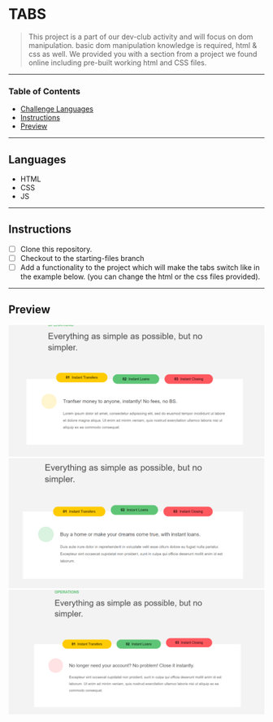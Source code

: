 
# TABS

> This project is a part of our dev-club activity and will focus on dom manipulation. basic dom manipulation knowledge is required, html & css as well. We provided you with a section from a project we found online including pre-built working html and CSS files.

---

### Table of Contents

- [Challenge Languages](#Languages)
- [Instructions](#Instructions)
- [Preview](#Preview)

---

## Languages

* HTML
* CSS
* JS

---

## Instructions

- [ ] Clone this repository.
- [ ] Checkout to the starting-files branch
- [ ] Add a functionality to the project which will make the tabs switch like in the example below. (you can change the html or the css files provided). 

---
## Preview

![!tab1](./assets/design/tab1.png)
![!tab2](./assets/design/tab2.png)
![!tab3](./assets/design/tab3.png)

